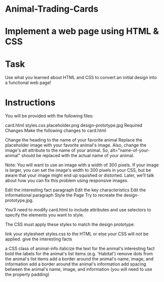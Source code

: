 # Animal-Trading-Cards
# Implement a web page using HTML & CSS
# Task
Use what you learned about HTML and CSS to convert an initial design into a functional web page!


# Instructions
You will be provided with the following files:

card.html
styles.css
placeholder.png
design-prototype.jpg
Required Changes
Make the following changes to card.html

Change the heading to the name of your favorite animal
Replace the placeholder image with your favorite animal's image.
Also, change the image's alt attribute to the name of your animal. So, alt="name-of-your-animal" should be replaced with the actual name of your animal.

Note: You will want to use an image with a width of 300 pixels. If your image is larger, you can set the image's width to 300 pixels in your CSS, but be aware that your image might end up squished or distorted. Later, we’ll talk about how you can fix this problem using responsive images.

Edit the interesting fact paragraph
Edit the key characteristics
Edit the informational paragraph
Style the Page
Try to recreate the design-prototype.jpg.

You’ll need to modify card.html to include attributes and use selectors to specify the elements you want to style.

The CSS must apply these styles to match the design prototype:

link your stylesheet styles.css to the HTML or else your CSS will not be applied.
give the interesting facts <div> a CSS class of animal-info
italicize the text for the animal's interesting fact
bold the labels for the animal's list items (e.g. 'Habitat')
remove dots from the animal's list items
add a border around the animal's name, image, and information
add a border around the animal's information
add spacing between the animal's name, image, and information (you will need to use the property padding)
